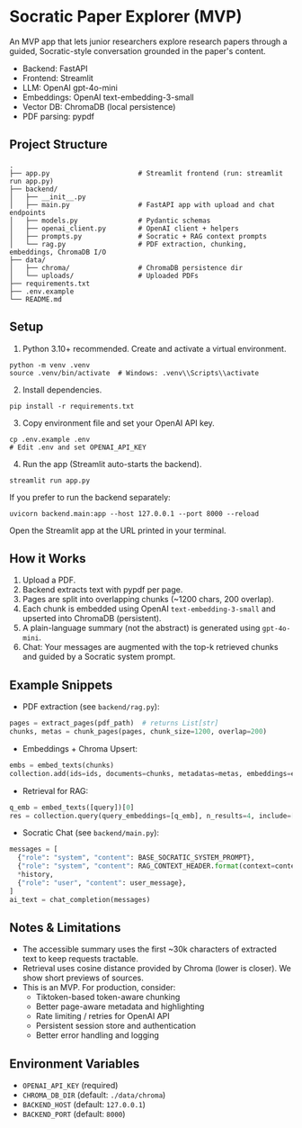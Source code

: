 # Socratic Paper Explorer (MVP)

An MVP app that lets junior researchers explore research papers through a guided, Socratic-style conversation grounded in the paper's content.

- Backend: FastAPI
- Frontend: Streamlit
- LLM: OpenAI gpt-4o-mini
- Embeddings: OpenAI text-embedding-3-small
- Vector DB: ChromaDB (local persistence)
- PDF parsing: pypdf

## Project Structure

```
.
├── app.py                      # Streamlit frontend (run: streamlit run app.py)
├── backend/
│   ├── __init__.py
│   ├── main.py                 # FastAPI app with upload and chat endpoints
│   ├── models.py               # Pydantic schemas
│   ├── openai_client.py        # OpenAI client + helpers
│   ├── prompts.py              # Socratic + RAG context prompts
│   └── rag.py                  # PDF extraction, chunking, embeddings, ChromaDB I/O
├── data/
│   ├── chroma/                 # ChromaDB persistence dir
│   └── uploads/                # Uploaded PDFs
├── requirements.txt
├── .env.example
└── README.md
```

## Setup

1. Python 3.10+ recommended. Create and activate a virtual environment.

```
python -m venv .venv
source .venv/bin/activate  # Windows: .venv\\Scripts\\activate
```

2. Install dependencies.

```
pip install -r requirements.txt
```

3. Copy environment file and set your OpenAI API key.

```
cp .env.example .env
# Edit .env and set OPENAI_API_KEY
```

4. Run the app (Streamlit auto-starts the backend).

```
streamlit run app.py
```

If you prefer to run the backend separately:

```
uvicorn backend.main:app --host 127.0.0.1 --port 8000 --reload
```

Open the Streamlit app at the URL printed in your terminal.

## How it Works

1. Upload a PDF.
2. Backend extracts text with pypdf per page.
3. Pages are split into overlapping chunks (~1200 chars, 200 overlap).
4. Each chunk is embedded using OpenAI `text-embedding-3-small` and upserted into ChromaDB (persistent).
5. A plain-language summary (not the abstract) is generated using `gpt-4o-mini`.
6. Chat: Your messages are augmented with the top-k retrieved chunks and guided by a Socratic system prompt.

## Example Snippets

- PDF extraction (see `backend/rag.py`):

```python
pages = extract_pages(pdf_path)  # returns List[str]
chunks, metas = chunk_pages(pages, chunk_size=1200, overlap=200)
```

- Embeddings + Chroma Upsert:

```python
embs = embed_texts(chunks)
collection.add(ids=ids, documents=chunks, metadatas=metas, embeddings=embs)
```

- Retrieval for RAG:

```python
q_emb = embed_texts([query])[0]
res = collection.query(query_embeddings=[q_emb], n_results=4, include=["documents","metadatas"]) 
```

- Socratic Chat (see `backend/main.py`):

```python
messages = [
  {"role": "system", "content": BASE_SOCRATIC_SYSTEM_PROMPT},
  {"role": "system", "content": RAG_CONTEXT_HEADER.format(context=context_str)},
  *history,
  {"role": "user", "content": user_message},
]
ai_text = chat_completion(messages)
```

## Notes & Limitations

- The accessible summary uses the first ~30k characters of extracted text to keep requests tractable.
- Retrieval uses cosine distance provided by Chroma (lower is closer). We show short previews of sources.
- This is an MVP. For production, consider:
  - Tiktoken-based token-aware chunking
  - Better page-aware metadata and highlighting
  - Rate limiting / retries for OpenAI API
  - Persistent session store and authentication
  - Better error handling and logging

## Environment Variables

- `OPENAI_API_KEY` (required)
- `CHROMA_DB_DIR` (default: `./data/chroma`)
- `BACKEND_HOST` (default: `127.0.0.1`)
- `BACKEND_PORT` (default: `8000`)
